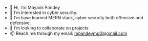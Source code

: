 - 👋 Hi, I’m Mayank Pandey
- 👀 I’m interested in cyber security.
- 🌱 I’m have learned MERN stack, cyber security both offensive and defensive.
- 💞️ I’m looking to collaborate on projects
- 📫 Reach me through my email: mpandeymp0@gmail.com

<!---
mayank698/mayank698 is a ✨ special ✨ repository because its `README.md` (this file) appears on your GitHub profile.
You can click the Preview link to take a look at your changes.
--->
